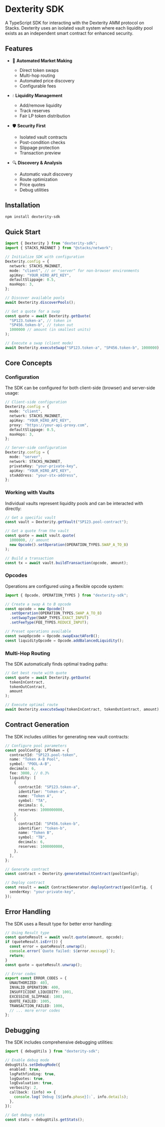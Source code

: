 # Dexterity SDK

A TypeScript SDK for interacting with the Dexterity AMM protocol on Stacks. Dexterity uses an isolated vault system where each liquidity pool exists as an independent smart contract for enhanced security.

## Features

- 🔄 **Automated Market Making**

  - Direct token swaps
  - Multi-hop routing
  - Automated price discovery
  - Configurable fees

- 💧 **Liquidity Management**

  - Add/remove liquidity
  - Track reserves
  - Fair LP token distribution

- 🛡️ **Security First**

  - Isolated vault contracts
  - Post-condition checks
  - Slippage protection
  - Transaction preview

- 🔍 **Discovery & Analysis**
  - Automatic vault discovery
  - Route optimization
  - Price quotes
  - Debug utilities

## Installation

```bash
npm install dexterity-sdk
```

## Quick Start

```typescript
import { Dexterity } from "dexterity-sdk";
import { STACKS_MAINNET } from "@stacks/network";

// Initialize SDK with configuration
Dexterity.config = {
  network: STACKS_MAINNET,
  mode: "client", // or "server" for non-browser environments
  apiKey: "YOUR_HIRO_API_KEY",
  defaultSlippage: 0.5,
  maxHops: 3,
};

// Discover available pools
await Dexterity.discoverPools();

// Get a quote for a swap
const quote = await Dexterity.getQuote(
  "SP123.token-a", // token in
  "SP456.token-b", // token out
  1000000 // amount (in smallest units)
);

// Execute a swap (client mode)
await Dexterity.executeSwap("SP123.token-a", "SP456.token-b", 1000000);
```

## Core Concepts

### Configuration

The SDK can be configured for both client-side (browser) and server-side usage:

```typescript
// Client-side configuration
Dexterity.config = {
  mode: "client",
  network: STACKS_MAINNET,
  apiKey: "YOUR_HIRO_API_KEY",
  proxy: "https://your-api-proxy.com",
  defaultSlippage: 0.5,
  maxHops: 3,
};

// Server-side configuration
Dexterity.config = {
  mode: "server",
  network: STACKS_MAINNET,
  privateKey: "your-private-key",
  apiKey: "YOUR_HIRO_API_KEY",
  stxAddress: "your-stx-address",
};
```

### Working with Vaults

Individual vaults represent liquidity pools and can be interacted with directly:

```typescript
// Get a specific vault
const vault = Dexterity.getVault("SP123.pool-contract");

// Get a quote from the vault
const quote = await vault.quote(
  1000000, // amount
  new Opcode().setOperation(OPERATION_TYPES.SWAP_A_TO_B)
);

// Build a transaction
const tx = await vault.buildTransaction(opcode, amount);
```

### Opcodes

Operations are configured using a flexible opcode system:

```typescript
import { Opcode, OPERATION_TYPES } from "dexterity-sdk";

// Create a swap A to B opcode
const opcode = new Opcode()
  .setOperation(OPERATION_TYPES.SWAP_A_TO_B)
  .setSwapType(SWAP_TYPES.EXACT_INPUT)
  .setFeeType(FEE_TYPES.REDUCE_INPUT);

// Preset operations available
const swapOpcode = Opcode.swapExactAForB();
const liquidityOpcode = Opcode.addBalancedLiquidity();
```

### Multi-Hop Routing

The SDK automatically finds optimal trading paths:

```typescript
// Get best route with quote
const quote = await Dexterity.getQuote(
  tokenInContract,
  tokenOutContract,
  amount
);

// Execute optimal route
await Dexterity.executeSwap(tokenInContract, tokenOutContract, amount);
```

## Contract Generation

The SDK includes utilities for generating new vault contracts:

```typescript
// Configure pool parameters
const poolConfig: LPToken = {
  contractId: "SP123.pool-token",
  name: "Token A-B Pool",
  symbol: "POOL-A-B",
  decimals: 6,
  fee: 3000, // 0.3%
  liquidity: [
    {
      contractId: "SP123.token-a",
      identifier: "token-a",
      name: "Token A",
      symbol: "TA",
      decimals: 6,
      reserves: 1000000000,
    },
    {
      contractId: "SP456.token-b",
      identifier: "token-b",
      name: "Token B",
      symbol: "TB",
      decimals: 6,
      reserves: 1000000000,
    },
  ],
};

// Generate contract
const contract = Dexterity.generateVaultContract(poolConfig);

// Deploy contract
const result = await ContractGenerator.deployContract(poolConfig, {
  senderKey: "your-private-key",
});
```

## Error Handling

The SDK uses a Result type for better error handling:

```typescript
// Using Result type
const quoteResult = await vault.quote(amount, opcode);
if (quoteResult.isErr()) {
  const error = quoteResult.unwrap();
  console.error(`Quote failed: ${error.message}`);
  return;
}
const quote = quoteResult.unwrap();

// Error codes
export const ERROR_CODES = {
  UNAUTHORIZED: 403,
  INVALID_OPERATION: 400,
  INSUFFICIENT_LIQUIDITY: 1001,
  EXCESSIVE_SLIPPAGE: 1003,
  QUOTE_FAILED: 1005,
  TRANSACTION_FAILED: 1006,
  // ... more error codes
};
```

## Debugging

The SDK includes comprehensive debugging utilities:

```typescript
import { debugUtils } from "dexterity-sdk";

// Enable debug mode
debugUtils.setDebugMode({
  enabled: true,
  logPathfinding: true,
  logQuotes: true,
  logEvaluation: true,
  verbosity: 2,
  callback: (info) => {
    console.log(`Debug [${info.phase}]:`, info.details);
  },
});

// Get debug stats
const stats = debugUtils.getStats();
```
